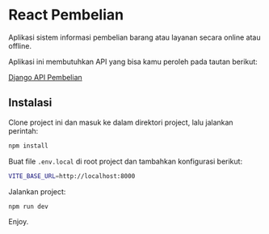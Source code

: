 # React Pembelian

Aplikasi sistem informasi pembelian barang atau layanan secara online atau offline.

Aplikasi ini membutuhkan API yang bisa kamu peroleh pada tautan berikut:

[Django API Pembelian](https://github.com/yanwarrior/django-api-pembelian)

## Instalasi

Clone project ini dan masuk ke dalam direktori project, lalu jalankan perintah:

```bash
npm install
```

Buat file `.env.local` di root project dan tambahkan konfigurasi berikut:

```bash
VITE_BASE_URL=http://localhost:8000
```

Jalankan project:

```bash
npm run dev
```

Enjoy.

